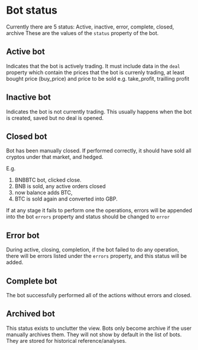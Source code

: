 # Bot status
Currently there are 5 status:
Active, inactive, error, complete, closed, archive
These are the values of the `status` property of the bot.

## Active bot
Indicates that the bot is actively trading. It must include data in the `deal` property which contain the prices that the bot is currenly trading, at least bought price (buy_price) and price to be sold e.g. take_profit, trailling profit

## Inactive bot
Indicates the bot is not currently trading. This usually happens when the bot is created, saved but no deal is opened.

## Closed bot
Bot has been manually closed. If performed correctly, it should have sold all cryptos under that market, and hedged. 

E.g. 
1. BNBBTC bot, clicked close.
2. BNB is sold, any active orders closed 
3. now balance adds BTC, 
4. BTC is sold again and converted into GBP.

If at any stage it fails to perform one the operations, errors will be appended into the bot `errors` property and status should be changed to `error`

## Error bot
During active, closing, completion, if the bot failed to do any operation, there will be errors listed under the `errors` property, and this status will be added.

## Complete bot
The bot successfully performed all of the actions without errors and closed.

## Archived bot
This status exists to unclutter the view. Bots only become archive if the user manually archives them. They will not show by default in the list of bots. They are stored for historical reference/analyses.

